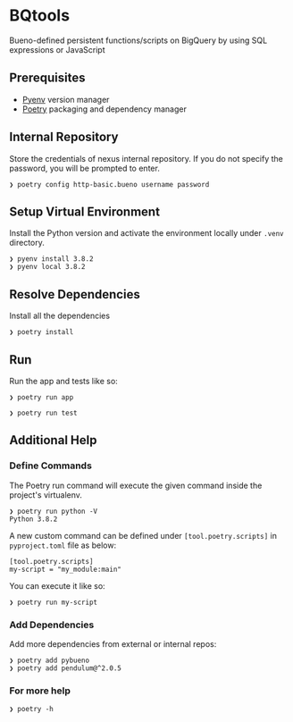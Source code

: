 # BQtools

Bueno-defined persistent functions/scripts on BigQuery by using SQL expressions or JavaScript

## Prerequisites
* [Pyenv](https://github.com/pyenv/pyenv) version manager
* [Poetry](https://python-poetry.org/) packaging and dependency manager

## Internal Repository

Store the credentials of nexus internal repository. If you do not specify the password, you will be prompted to enter.
```
❯ poetry config http-basic.bueno username password
```

## Setup Virtual Environment

Install the Python version and activate the environment locally under `.venv` directory.

```
❯ pyenv install 3.8.2
❯ pyenv local 3.8.2
```

## Resolve Dependencies

Install all the dependencies
```
❯ poetry install
```

## Run

Run the app and tests like so:

```
❯ poetry run app
```
```
❯ poetry run test
```


## Additional Help

### Define Commands

The Poetry run command will execute the given command inside the project's virtualenv.
```
❯ poetry run python -V
Python 3.8.2
```

A new custom command can be defined under `[tool.poetry.scripts]` in `pyproject.toml` file as below:
```
[tool.poetry.scripts]
my-script = "my_module:main"
```
You can execute it like so:
```
❯ poetry run my-script
```

### Add Dependencies

Add more dependencies from external or internal repos:
```
❯ poetry add pybueno
❯ poetry add pendulum@^2.0.5
```

### For more help
```
❯ poetry -h
```
